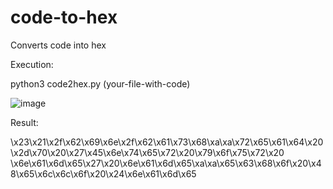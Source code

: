 # code-to-hex
Converts code into hex








Execution:

python3 code2hex.py (your-file-with-code)


![image](https://github.com/ar3s-xss/code-to-hex/assets/58524779/f82c57b3-a06e-46a4-b67e-6340e62e6569)




Result:

\x23\x21\x2f\x62\x69\x6e\x2f\x62\x61\x73\x68\xa\xa\x72\x65\x61\x64\x20\x2d\x70\x20\x27\x45\x6e\x74\x65\x72\x20\x79\x6f\x75\x72\x20
\x6e\x61\x6d\x65\x27\x20\x6e\x61\x6d\x65\xa\xa\x65\x63\x68\x6f\x20\x48\x65\x6c\x6c\x6f\x20\x24\x6e\x61\x6d\x65




